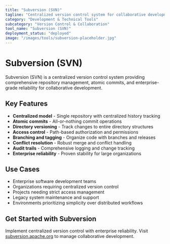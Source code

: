 ```yaml
---
title: "Subversion (SVN)"
tagline: "Centralized version control system for collaborative development"
category: "Development & Technical Tools"
subcategory: "Version Control & Collaboration"
tool_name: "Subversion (SVN)"
deployment_status: "deployed"
image: "/images/tools/subversion-placeholder.jpg"
---
```


# Subversion (SVN)

Subversion (SVN) is a centralized version control system providing comprehensive repository management, atomic commits, and enterprise-grade reliability for collaborative development.

## Key Features

- **Centralized model** - Single repository with centralized history tracking
- **Atomic commits** - All-or-nothing commit operations
- **Directory versioning** - Track changes to entire directory structures
- **Access control** - Path-based authorization and permissions
- **Branching and tagging** - Organize code with branches and releases
- **Conflict resolution** - Robust merge and conflict handling
- **Audit trails** - Comprehensive logging and change tracking
- **Enterprise reliability** - Proven stability for large organizations

## Use Cases

- Enterprise software development teams
- Organizations requiring centralized version control
- Projects needing strict access management
- Legacy system maintenance and support
- Environments prioritizing simplicity over distributed workflows

## Get Started with Subversion

Implement centralized version control with enterprise reliability. Visit [subversion.apache.org](https://subversion.apache.org) to manage collaborative development.